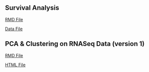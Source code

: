 ## Survival Analysis

[RMD File](https://github.com/p-art-hvi/BMEG310FinalProject/blob/main/Test%20Code/Survival%20Analysus.Rmd)

[Data File](https://github.com/p-art-hvi/BMEG310FinalProject/blob/main/Test%20Code/AgeData.xlsx)

## PCA & Clustering on RNASeq Data (version 1)

[RMD File](https://github.com/p-art-hvi/BMEG310FinalProject/blob/main/Test%20Code/RNAseq_v1.Rmd)

[HTML File](https://github.com/p-art-hvi/BMEG310FinalProject/blob/main/Test%20Code/RNAseq_v1.html)
